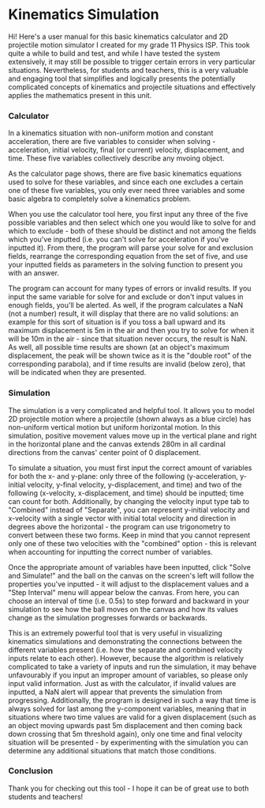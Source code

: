 # Kinematics Simulation
Hi! Here's a user manual for this basic kinematics calculator and 2D projectile motion simulator I created for my grade 11 Physics ISP. This took quite a while to build and test, and while I have tested the system extensively, it may still be possible to trigger certain errors in very particular situations. Nevertheless, for students and teachers, this is a very valuable and engaging tool that simplifies and logically presents the potentially complicated concepts of kinematics and projectile situations and effectively applies the mathematics present in this unit.

### Calculator
In a kinematics situation with non-uniform motion and constant acceleration, there are five variables to consider when solving - acceleration, initial velocity, final (or current) velocity, displacement, and time. These five variables collectively describe any mvoing object.

As the calculator page shows, there are five basic kinematics equations used to solve for these variables, and since each one excludes a certain one of these five variables, you only ever need three variables and some basic algebra to completely solve a kinematics problem.

When you use the calculator tool here, you first input any three of the five possible variables and then select which one you would like to solve for  and which to exclude - both of these should be distinct and not among the fields which you've inputted (i.e. you can't solve for acceleration if you've inputted it). From there, the program will parse your solve for and exclusion fields, rearrange the corresponding equation from the set of five, and use your inputted fields as parameters in the solving function to present you with an answer.

The program can account for many types of errors or invalid results. If you input the same variable for solve for and exclude or don't input values in enough fields, you'll be alerted. As well, if the program calculates a NaN (not a number) result, it will display that there are no valid solutions: an example for this sort of situation is if you toss a ball upward and its maximum displacement is 5m in the air and then you try to solve for when it will be 10m in the air - since that situation never occurs, the result is NaN. As well, all possible time results are shown (at an object's maximum displacement, the peak will be shown twice as it is the "double root" of the corresponding parabola), and if time results are invalid (below zero), that will be indicated when they are presented.

### Simulation
The simulation is a very complicated and helpful tool. It allows you to model 2D projectile motion where a projectile (shown always as a blue circle) has non-uniform vertical motion but uniform horizontal motion. In this simulation, positive movement values move up in the vertical plane and right in the horizontal plane and the canvas extends 280m in all cardinal directions from the canvas' center point of 0 displacement.

To simulate a situation, you must first input the correct amount of variables for both the x- and y-plane: only three of the following (y-acceleration, y-initial velocity, y-final velocity, y-displacement, and time) and two of the following (x-velocity, x-displacement, and time) should be inputted; time can count for both. Additionally, by changing the velocity input type tab to "Combined" instead of "Separate", you can represent y-initial velocity and x-velocity with a single vector with initial total velocity and direction in degrees above the horizontal - the program can use trigonometry to convert between these two forms. Keep in mind that you cannot represent only one of these two velocities with the "combined" option - this is relevant when accounting for inputting the correct number of variables.

Once the appropriate amount of variables have been inputted, click "Solve and Simulate!" and the ball on the canvas on the screen's left will follow the properties you've inputted - it will adjust to the displacement values and a "Step Interval" menu will appear below the canvas. From here, you can choose an interval of time (i.e. 0.5s) to step forward and backward in your simulation to see how the ball moves on the canvas and how its values change as the simulation progresses forwards or backwards.

This is an extremely powerful tool that is very useful in visualizing kinematics simulations and demonstrating the connections between the different variables present (i.e. how the separate and combined velocity inputs relate to each other). However, because the algorithm is relatively complicated to take a variety of inputs and run the simulation, it may behave unfavourably if you input an improper amount of variables, so please only input valid information. Just as with the calculator, if invalid values are inputted, a NaN alert will appear that prevents the simulation from progressing. Additionally, the program is designed in such a way that time is always solved for last among the y-component variables, meaning that in situations where two time values are valid for a given displacement (such as an object moving upwards past 5m displacement and then coming back down crossing that 5m threshold again), only one time and final velocity situation will be presented - by experimenting with the simulation you can determine any additional situations that match those conditions.

### Conclusion
Thank you for checking out this tool - I hope it can be of great use to both students and teachers!
